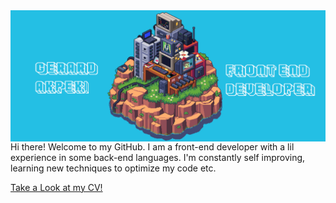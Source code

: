  <img align="right" alt="Coding" width="1000" src="banner.gif">
<br>
<hr>
<p>Hi there! Welcome to my GitHub. I am a front-end developer with a lil experience in some back-end languages. I'm constantly self improving, learning new techniques to optimize my code etc.</p>

 <a href="cv.pdf">Take a Look at my CV!</a>
<!--
**ZhoraEbashitEbalo/ZhoraEbashitEbalo** is a ✨ _special_ ✨ repository because its `README.md` (this file) appears on your GitHub profile.

Here are some ideas to get you started:

- 🔭 I’m currently working on ...
- 🌱 I’m currently learning ...
- 👯 I’m looking to collaborate on ...
- 🤔 I’m looking for help with ...
- 💬 Ask me about ...
- 📫 How to reach me: ...
- 😄 Pronouns: ...
- ⚡ Fun fact: ...
-->
